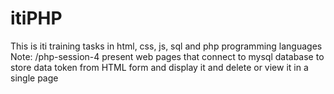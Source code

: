 # itiPHP
This is iti training tasks in html, css, js, sql and php programming languages
Note: /php-session-4 present web pages that connect to mysql database to store data token from HTML form and display it and delete or view it in a single page
